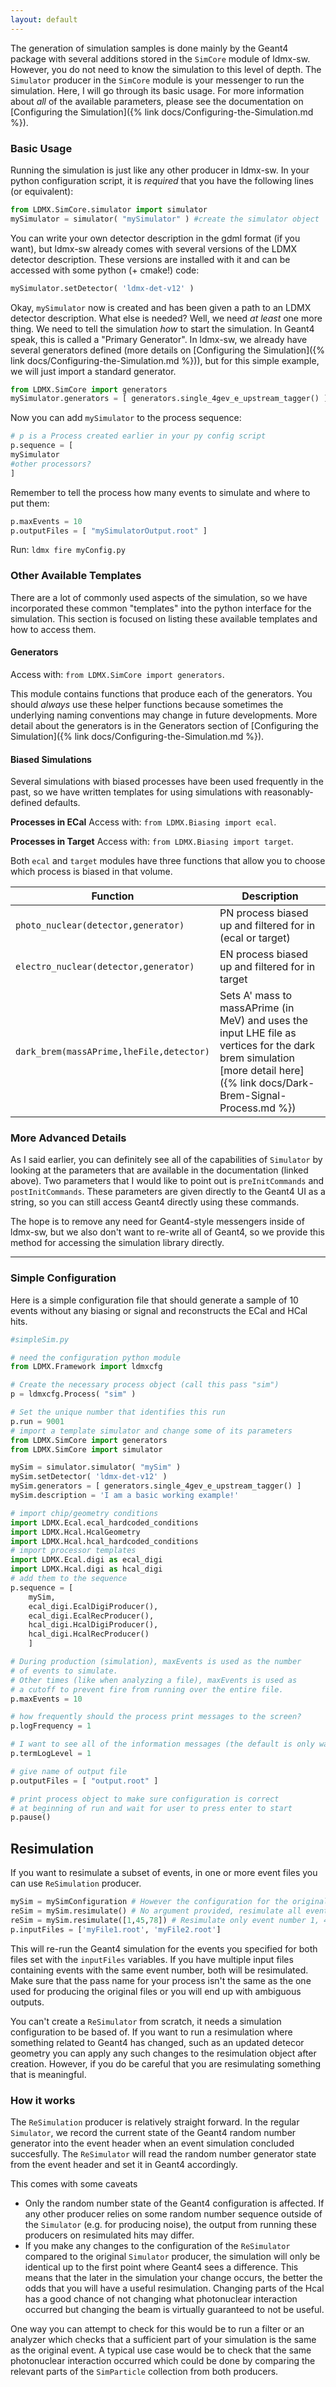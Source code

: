 ```yaml
---
layout: default
---
```


The generation of simulation samples is done mainly by the Geant4 package with several additions stored in the `SimCore` module of ldmx-sw. However, you do not need to know the simulation to this level of depth. The `Simulator` producer in the `SimCore` module is your messenger to run the simulation. Here, I will go through its basic usage. For more information about _all_ of the available parameters, please see the documentation on [Configuring the Simulation]({% link docs/Configuring-the-Simulation.md %}).

### Basic Usage
Running the simulation is just like any other producer in ldmx-sw. In your python configuration script, it is _required_ that you have the following lines (or equivalent):
```python
from LDMX.SimCore.simulator import simulator
mySimulator = simulator( "mySimulator" ) #create the simulator object
```
You can write your own detector description in the gdml format (if you want), but ldmx-sw already comes with several versions of the LDMX detector description. These versions are installed with it and can be accessed with some python (+ cmake!) code:
```python
mySimulator.setDetector( 'ldmx-det-v12' )
```
Okay, `mySimulator` now is created and has been given a path to an LDMX detector description.
What else is needed? Well, we need _at least_ one more thing. We need to tell the simulation _how_ to start the simulation. In Geant4 speak, this is called a "Primary Generator". In ldmx-sw, we already have several generators defined (more details on [Configuring the Simulation]({% link docs/Configuring-the-Simulation.md %})), but for this simple example, we will just import a standard generator.
```python
from LDMX.SimCore import generators
mySimulator.generators = [ generators.single_4gev_e_upstream_tagger() ]
```
Now you can add `mySimulator` to the process sequence:
```python
# p is a Process created earlier in your py config script
p.sequence = [ 
mySimulator 
#other processors?
]
```
Remember to tell the process how many events to simulate and where to put them:
```python
p.maxEvents = 10
p.outputFiles = [ "mySimulatorOutput.root" ]
```

Run: `ldmx fire myConfig.py`

### Other Available Templates
There are a lot of commonly used aspects of the simulation, so we have incorporated these common "templates" into the python interface for the simulation. 
This section is focused on listing these available templates and how to access them.

#### Generators
Access with: `from LDMX.SimCore import generators`.

This module contains functions that produce each of the generators. You should _always_ use these helper functions because sometimes the underlying naming conventions may change in future developments. More detail about the generators is in the Generators section of [Configuring the Simulation]({% link docs/Configuring-the-Simulation.md %}).

#### Biased Simulations
Several simulations with biased processes have been used frequently in the past, so we have written templates for using simulations with reasonably-defined defaults.

**Processes in ECal**
Access with: `from LDMX.Biasing import ecal`.

**Processes in Target**
Access with: `from LDMX.Biasing import target`.

Both `ecal` and `target` modules have three functions that allow you to choose which process is biased in that volume.

Function | Description
---|---
`photo_nuclear(detector,generator)` | PN process biased up and filtered for in (ecal or target)
`electro_nuclear(detector,generator)` | EN process biased up and filtered for in target
`dark_brem(massAPrime,lheFile,detector)` | Sets A' mass to massAPrime (in MeV) and uses the input LHE file as vertices for the dark brem simulation [more detail here]({% link docs/Dark-Brem-Signal-Process.md %})

### More Advanced Details
As I said earlier, you can definitely see all of the capabilities of `Simulator` by looking at the parameters that are available in the documentation (linked above). Two parameters that I would like to point out is `preInitCommands` and `postInitCommands`. These parameters are given directly to the Geant4 UI as a string, so you can still access Geant4 directly using these commands.

The hope is to remove any need for Geant4-style messengers inside of ldmx-sw, but we also don't want to re-write all of Geant4, so we provide this method for accessing the simulation library directly.

---
### Simple Configuration
Here is a simple configuration file that should generate a sample of 10 events without any biasing or signal and reconstructs the ECal and HCal hits.
```python
#simpleSim.py

# need the configuration python module
from LDMX.Framework import ldmxcfg

# Create the necessary process object (call this pass "sim")
p = ldmxcfg.Process( "sim" )

# Set the unique number that identifies this run
p.run = 9001 
# import a template simulator and change some of its parameters
from LDMX.SimCore import generators
from LDMX.SimCore import simulator

mySim = simulator.simulator( "mySim" )
mySim.setDetector( 'ldmx-det-v12' )
mySim.generators = [ generators.single_4gev_e_upstream_tagger() ]
mySim.description = 'I am a basic working example!'

# import chip/geometry conditions
import LDMX.Ecal.ecal_hardcoded_conditions
import LDMX.Hcal.HcalGeometry
import LDMX.Hcal.hcal_hardcoded_conditions
# import processor templates
import LDMX.Ecal.digi as ecal_digi
import LDMX.Hcal.digi as hcal_digi
# add them to the sequence
p.sequence = [
    mySim,
    ecal_digi.EcalDigiProducer(),
    ecal_digi.EcalRecProducer(),
    hcal_digi.HcalDigiProducer(),
    hcal_digi.HcalRecProducer()
    ]

# During production (simulation), maxEvents is used as the number
# of events to simulate.
# Other times (like when analyzing a file), maxEvents is used as
# a cutoff to prevent fire from running over the entire file.
p.maxEvents = 10

# how frequently should the process print messages to the screen?
p.logFrequency = 1

# I want to see all of the information messages (the default is only warnings and errors)
p.termLogLevel = 1

# give name of output file
p.outputFiles = [ "output.root" ]

# print process object to make sure configuration is correct
# at beginning of run and wait for user to press enter to start
p.pause()
```


## Resimulation 

If you want to resimulate a subset of events, in one or more event files you can use `ReSimulation` producer. 

```python
mySim = mySimConfiguration # However the configuration for the original events was set up 
reSim = mySim.resimulate() # No argument provided, resimulate all events in the input files 
reSim = mySim.resimulate([1,45,78]) # Resimulate only event number 1, 45, 78 
p.inputFiles = ['myFile1.root', 'myFile2.root']
```

This will re-run the Geant4 simulation for the events you specified for both files set with the `inputFiles` variables. If you have multiple input files containing events with the same event number, both will be resimulated. Make sure that the pass name for your process isn't the same as the one used for producing the original files or you will end up with ambiguous outputs.

You can't create a `ReSimulator` from scratch, it needs a simulation configuration to be based of. If you want to run a resimulation where something related to Geant4 has changed, such as an updated detecor geometry you can apply any such changes to the resimulation object after creation. However, if you do be careful that you are resimulating something that is meaningful.


### How it works 

The `ReSimulation` producer is relatively straight forward. In the regular `Simulator`, we record the current state of the Geant4 random number generator into the event header when an event simulation concluded succesfully. The `ReSimulator` will read the random number generator state from the event header and set it in Geant4 accordingly. 

This comes with some caveats 
- Only the random number state of the Geant4 configuration is affected. If any other producer relies on some random number sequence outside of the `Simulator` (e.g. for producing noise), the output from running these producers on resimulated hits may differ. 
- If you make any changes to the configuration of the `ReSimulator` compared to the original `Simulator` producer, the simulation will only be identical up to the first point where Geant4 sees a difference. This means that the later in the simulation your change occurs, the better the odds that you will have a useful resimulation. Changing parts of the Hcal has a good chance of not changing what photonuclear interaction occurred but changing the beam is virtually guaranteed to not be useful.

One way you can attempt to check for this would be to run a filter or an analyzer which checks that a sufficient part of your simulation is the same as the original event. A typical use case would be to check that the same photonuclear interaction occurred which could be done by comparing the relevant parts of the `SimParticle` collection from both producers. 





